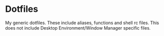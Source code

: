 # Dotfiles

My generic dotfiles. These include aliases, functions and shell rc files.
This does not include Desktop Environment/Window Manager specific files.
